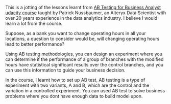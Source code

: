 This is a jotting of the lessons learnt from [AB Testing for Business Analyst udacity course](https://www.udacity.com/course/ab-testing--ud979) taught by Patrick Nussbaumer, an Alteryx Data Scientist with over 20 years experience in the data analytics industry. I believe I would learn a lot from the course.

Suppose, as a bank you want to change operating hours in all your locations, a question to consider would be, will changing operating hours lead to better performance?

Using AB testing methodologies, you can design an experiment where you can determine if the performance of a group of branches with the modified hours have statistical significant results over the control branches, and you can use this information to guide your business decision.

In the course, I learnt how to set up AB test, AB testing is a type of experiment with two variants, A and B, which are the control and the variation in a controlled experiment. You can used AB test to solve business problems where you dont have enough data to build model upon.